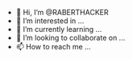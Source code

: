 - 👋 Hi, I’m @RABERTHACKER
- 👀 I’m interested in ...
- 🌱 I’m currently learning ...
- 💞️ I’m looking to collaborate on ...
- 📫 How to reach me ...

<!---
RABERTHACKER/RABERTHACKER is a ✨ special ✨ repository because its `README.md` (this file) appears on your GitHub profile.
You can click the Preview link to take a look at your changes.
--->
